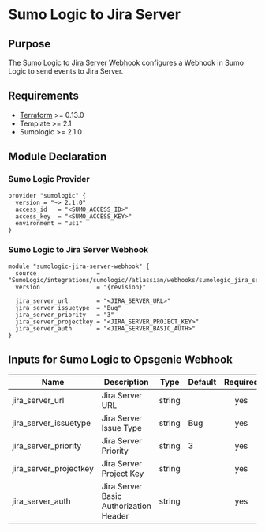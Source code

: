 # Sumo Logic to Jira Server

## Purpose

The [Sumo Logic to Jira Server Webhook](https://help.sumologic.com/Beta/Webhook_Connections_for_Jira/Webhook_Connection_for_Jira_Server) configures a Webhook in Sumo Logic to send events to Jira Server.

## Requirements

* [Terraform](https://www.terraform.io/downloads.html) >= 0.13.0
* Template >= 2.1
* Sumologic >= 2.1.0

## Module Declaration

### Sumo Logic Provider

```shell
provider "sumologic" {
  version = "~> 2.1.0"
  access_id   = "<SUMO_ACCESS_ID>"
  access_key  = "<SUMO_ACCESS_KEY>"
  environment = "us1"
}
```

### Sumo Logic to Jira Server Webhook
```shell
module "sumologic-jira-server-webhook" {
  source                 = "SumoLogic/integrations/sumologic//atlassian/webhooks/sumologic_jira_server"
  version                = "{revision}"

  jira_server_url        = "<JIRA_SERVER_URL>"
  jira_server_issuetype  = "Bug"
  jira_server_priority   = "3"
  jira_server_projectkey = "<JIRA_SERVER_PROJECT_KEY>"
  jira_server_auth       = "<JIRA_SERVER_BASIC_AUTH>"
}
```

## Inputs for Sumo Logic to Opsgenie Webhook

| Name | Description | Type | Default | Required |
|------|-------------|------|---------|:-----:|
|jira_server_url|Jira Server URL|string||yes
|jira_server_issuetype|Jira Server Issue Type|string|Bug|yes
|jira_server_priority|Jira Server Priority|string|3|yes
|jira_server_projectkey|Jira Server Project Key|string||yes
|jira_server_auth|Jira Server Basic Authorization Header|string||yes